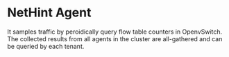 # NetHint Agent

It samples traffic by peroidically query flow table counters in OpenvSwitch. The collected results from all agents in the cluster are all-gathered and can be queried by each tenant.